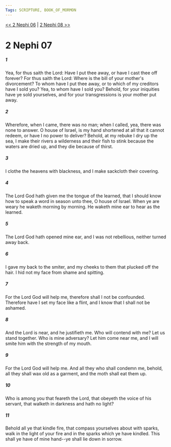 ```yaml
---
Tags: SCRIPTURE, BOOK_OF_MORMON
---
```


[<< 2 Nephi 06](BOOK_OF_MORMON/02_2_Nephi/2_Nephi_06.md) | [2 Nephi 08 >>](BOOK_OF_MORMON/02_2_Nephi/2_Nephi_08.md)

# 2 Nephi 07

##### 1

Yea, for thus saith the Lord: Have I put thee away, or have I cast thee off forever? For thus saith the Lord: Where is the bill of your mother's divorcement? To whom have I put thee away, or to which of my creditors have I sold you? Yea, to whom have I sold you? Behold, for your iniquities have ye sold yourselves, and for your transgressions is your mother put away.

##### 2

Wherefore, when I came, there was no man; when I called, yea, there was none to answer. O house of Israel, is my hand shortened at all that it cannot redeem, or have I no power to deliver? Behold, at my rebuke I dry up the sea, I make their rivers a wilderness and their fish to stink because the waters are dried up, and they die because of thirst.

##### 3

I clothe the heavens with blackness, and I make sackcloth their covering.

##### 4

The Lord God hath given me the tongue of the learned, that I should know how to speak a word in season unto thee, O house of Israel. When ye are weary he waketh morning by morning. He waketh mine ear to hear as the learned.

##### 5

The Lord God hath opened mine ear, and I was not rebellious, neither turned away back.

##### 6

I gave my back to the smiter, and my cheeks to them that plucked off the hair. I hid not my face from shame and spitting.

##### 7

For the Lord God will help me, therefore shall I not be confounded. Therefore have I set my face like a flint, and I know that I shall not be ashamed.

##### 8

And the Lord is near, and he justifieth me. Who will contend with me? Let us stand together. Who is mine adversary? Let him come near me, and I will smite him with the strength of my mouth.

##### 9

For the Lord God will help me. And all they who shall condemn me, behold, all they shall wax old as a garment, and the moth shall eat them up.

##### 10

Who is among you that feareth the Lord, that obeyeth the voice of his servant, that walketh in darkness and hath no light?

##### 11

Behold all ye that kindle fire, that compass yourselves about with sparks, walk in the light of your fire and in the sparks which ye have kindled. This shall ye have of mine hand--ye shall lie down in sorrow.
